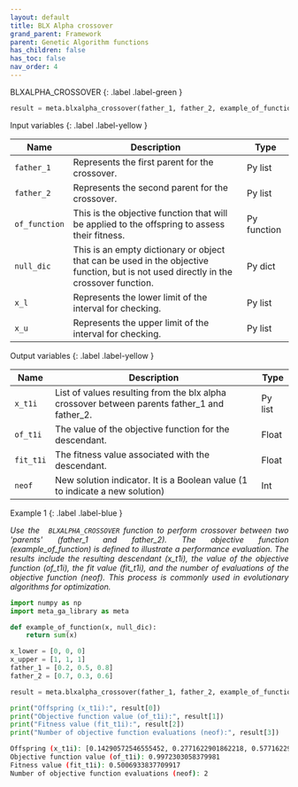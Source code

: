 ```yaml
---
layout: default
title: BLX Alpha crossover
grand_parent: Framework
parent: Genetic Algorithm functions
has_children: false
has_toc: false
nav_order: 4
---
```


<!--Don't delete ths script-->
<script src = "https://polyfill.io/v3/polyfill.min.js?features=es6"></script>
<script id = "MathJax-script" async src="https://cdn.jsdelivr.net/npm/mathjax@3/es5/tex-mml-chtml.js"></script>
<!--Don't delete ths script-->

BLXALPHA_CROSSOVER
{: .label .label-green }

```python
result = meta.blxalpha_crossover(father_1, father_2, example_of_function, {}, x_lower, x_upper)
```

<p align = "justify"></p>
Input variables
{: .label .label-yellow }

<table style = "width:100%">
   <thead>
     <tr>
       <th>Name</th>
       <th>Description</th>
       <th>Type</th>
     </tr>
   </thead>
   <tr>
       <td><code>father_1</code></td>
       <td>Represents the first parent for the crossover.</td>
       <td>Py list</td>
   </tr>
   <tr>
       <td><code>father_2</code></td>
       <td>Represents the second parent for the crossover.</td>
       <td>Py list</td>
   </tr> 
   <tr>
       <td><code>of_function</code></td>
       <td>This is the objective function that will be applied to the offspring to assess their fitness.</td>
       <td>Py function</td>
   </tr> 
   <tr>
       <td><code>null_dic</code></td>
       <td> This is an empty dictionary or object that can be used in the objective function, but is not used directly in the crossover function.</td>
       <td>Py dict</td>
   </tr>   
   <tr>
       <td><code>x_l</code></td>
       <td>Represents the lower limit of the interval for checking.</td>
       <td>Py list</td>
   </tr>
   <tr>
       <td><code>x_u</code></td>
       <td>Represents the upper limit of the interval for checking.</td>
       <td>Py list</td>
   </tr>
</table>

Output variables
{: .label .label-yellow }

<table style = "width:100%">
   <thead>
     <tr>
       <th>Name</th>
       <th>Description</th>
       <th>Type</th>
     </tr>
   </thead>
   <tr>
       <td><code>x_t1i</code></td>
       <td>List of values resulting from the blx alpha crossover between parents father_1 and father_2.</td>
       <td>Py list</td>
   </tr>
   <tr>
       <td><code>of_t1i</code></td>
       <td> The value of the objective function for the descendant.</td>
       <td>Float</td>
   </tr>
   <tr>
       <td><code>fit_t1i</code></td>
       <td>The fitness value associated with the descendant.</td>
       <td>Float</td>
   </tr>
   <tr>
       <td><code>neof</code></td>
       <td>New solution indicator. It is a Boolean value (1 to indicate a new solution)</td>
       <td>Int</td>
   </tr>
</table>

Example 1
{: .label .label-blue }

<p align = "justify">
 <i>
   Use the <code> BLXALPHA_CROSSOVER</code> function to perform crossover between two 'parents' (father_1 and father_2). The objective function (example_of_function) is defined to illustrate a performance evaluation. The results include the resulting descendant (x_t1i), the value of the objective function (of_t1i), the fit value (fit_t1i), and the number of evaluations of the objective function (neof). This process is commonly used in evolutionary algorithms for optimization.

 </i>
</p>

```python
import numpy as np
import meta_ga_library as meta

def example_of_function(x, null_dic):
    return sum(x)

x_lower = [0, 0, 0]
x_upper = [1, 1, 1]
father_1 = [0.2, 0.5, 0.8]
father_2 = [0.7, 0.3, 0.6]

result = meta.blxalpha_crossover(father_1, father_2, example_of_function, {}, x_lower, x_upper)

print("Offspring (x_t1i):", result[0])
print("Objective function value (of_t1i):", result[1])
print("Fitness value (fit_t1i):", result[2])
print("Number of objective function evaluations (neof):", result[3])
```

```bash
Offspring (x_t1i): [0.14290572546555452, 0.2771622901862218, 0.5771622901862218]
Objective function value (of_t1i): 0.9972303058379981
Fitness value (fit_t1i): 0.5006933837709917
Number of objective function evaluations (neof): 2
```
